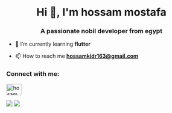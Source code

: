 <h1 align="center">Hi 👋, I'm hossam mostafa</h1>
<h3 align="center">A passionate nobil developer from egypt</h3>

- 🌱 I’m currently learning **flutter**

- 📫 How to reach me **hossamkidr163@gmail.com**

<h3 align="left">Connect with me:</h3>
<p align="left">
<a href="https://linkedin.com/in/hosam mostafa" target="blank"><img align="center" src="https://raw.githubusercontent.com/rahuldkjain/github-profile-readme-generator/master/src/images/icons/Social/linked-in-alt.svg" alt="hosam mostafa" height="30" width="40" /></a>
</p>

![](http://github-profile-summary-cards.vercel.app/api/cards/repos-per-language?username=hossamkidr&theme=algolia)
![](http://github-profile-summary-cards.vercel.app/api/cards/stats?username=hossamkidr&theme=algolia)
